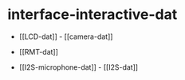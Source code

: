 
# interface-interactive-dat

- [[LCD-dat]] - [[camera-dat]]

- [[RMT-dat]]

- [[I2S-microphone-dat]] - [[I2S-dat]]